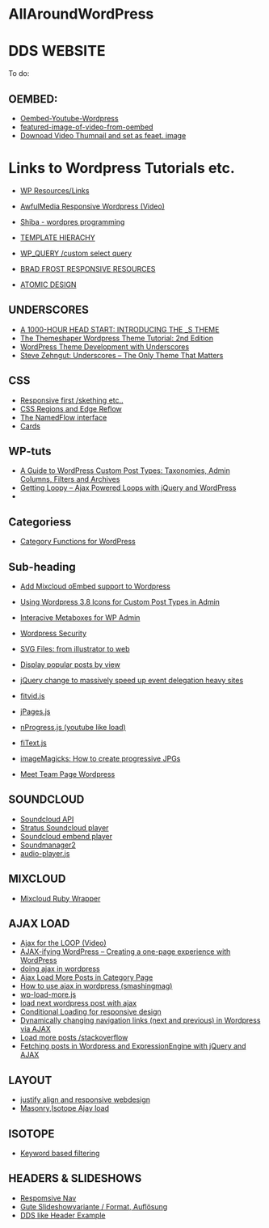 AllAroundWordPress
==================

DDS WEBSITE
===========

To do:

OEMBED:
------
* [Oembed-Youtube-Wordpress](http://7degrees.co.uk/blog/using-youtube-oembed-to-get-meta-data/)
* [featured-image-of-video-from-oembed](http://wordpress.stackexchange.com/questions/70752/featured-image-of-video-from-oembed)
* [Downoad Video Thumnail and set as feaet. image](http://wpforce.com/download-video-thumbnail-set-featured-image/)


Links to Wordpress Tutorials etc.
================================

* [WP Resources/Links](http://iamgw.com/wordpress-resource-links/)
* [AwfulMedia Responsive Wordpress (Video)](http://www.youtube.com/playlist?list=PLivfKP2ufIK6MfeczAaxnzqtyLX0z76Eu)
* [Shiba - wordpres programming](http://shibashake.com/wordpress-theme/wordpress-programming)

* [TEMPLATE HIERACHY](http://wphierarchy.com/)
* [WP_QUERY /custom select query](http://codex.wordpress.org/Displaying_Posts_Using_a_Custom_Select_Query)
* [BRAD FROST RESPONSIVE RESOURCES](http://bradfrost.github.io/this-is-responsive/resources.html)
* [ATOMIC DESIGN](http://bradfrost.github.io/this-is-responsive/resources.html)

UNDERSCORES
------------

* [A 1000-HOUR HEAD START: INTRODUCING THE _S THEME](http://themeshaper.com/2012/02/13/introducing-the-underscores-theme/)
* [The Themeshaper Wordpress Theme Tutorial: 2nd Edition](http://themeshaper.com/2012/10/22/the-themeshaper-wordpress-theme-tutorial-2nd-edition/)
* [WordPress Theme Development with Underscores](http://iamgw.com/wordpress-themes/wordpress-theme-development-underscores/)
* [Steve Zehngut: Underscores – The Only Theme That Matters](http://wordpress.tv/2013/09/28/steve-zehngut-underscores-the-only-theme-that-matters/)

CSS
---

* [Responsive first /skething etc..](http://wp.smashingmagazine.com/2012/06/28/create-responsive-mobile-first-wordpress-theme/)
* [CSS Regions and Edge Reflow](http://elliotjaystocks.com/blog/css-regions-and-edge-reflow/)
* [The NamedFlow interface](http://dev.w3.org/csswg/css-regions/#the-namedflow-interface)
* [Cards](http://insideintercom.io/why-cards-are-the-future-of-the-web/)

WP-tuts
-------

* [A Guide to WordPress Custom Post Types: Taxonomies, Admin Columns, Filters and Archives](http://wp.tutsplus.com/tutorials/plugins/a-guide-to-wordpress-custom-post-types-taxonomies-admin-columns-filters-and-archives/)
* [Getting Loopy – Ajax Powered Loops with jQuery and WordPress](http://wp.tutsplus.com/tutorials/getting-loopy-ajax-powered-loops-with-jquery-and-wordpress/)
* 

Categoriess
-----------

* [Category Functions for WordPress](http://perishablepress.com/category-functions-wordpress/)

Sub-heading
-----------

* [Add Mixcloud oEmbed support to Wordpress](http://www.iwebcontrol.co.uk/2013/01/add-mixcloud-oembed-support-to-wordpress/)
* [Using Wordpress 3.8 Icons for Custom Post Types in Admin](http://mannieschumpert.com/blog/using-wordpress-3-8-icons-custom-post-types-admin-menu/)
* [Interacive Metaboxes for WP Admin](http://hasin.me/2013/10/26/improving-ux-in-the-wordpress-admin-panel-with-interactive-meta-boxes/)
* [Wordpress Security](http://hasin.me/2013/10/26/improving-ux-in-the-wordpress-admin-panel-with-interactive-meta-boxes/)
* [SVG Files: from illustrator to web](http://hasin.me/2013/10/26/improving-ux-in-the-wordpress-admin-panel-with-interactive-meta-boxes/)

* [Display popular posts by view](http://www.wpbeginner.com/wp-tutorials/how-to-track-popular-posts-by-views-in-wordpress-without-a-plugin/)

* [jQuery change to massively speed up event delegation heavy sites](https://github.com/josh/jquery-selector-set)

* [fitvid.js](https://github.com/davatron5000/FitVids.js)
* [jPages.js](http://luis-almeida.github.io/jPages/table.html)
* [nProgress.js (youtube like load)](http://ricostacruz.com/nprogress/)
* [fiText.js](http://fittextjs.com/)
* [imageMagicks: How to create progressive JPGs](https://coderwall.com/p/ryzmaa)



* [Meet Team Page Wordpress](http://css-tricks.com/creating-meet-team-page-wordpress/)


SOUNDCLOUD
----------

* [Soundcloud API](http://developers.soundcloud.com/docs/api/sdks#)
* [Stratus Soundcloud player](http://takingbytes.com/using-soundclouds-stratus-player-with-a-responsive-website/)
* [Soundcloud embend player](view-source:http://www.kelis-official.com/)
* [Soundmanager2](https://github.com/scottschiller/soundmanager2/)
* [audio-player.js](http://www.dummymag.com/ui/js/_audio-player.js)

MIXCLOUD
--------

* [Mixcloud Ruby Wrapper](https://github.com/actfong/mixcloud/)

AJAX LOAD
---------

* [Ajax for the LOOP (Video)](http://blip.tv/wptuts/getting-loopy-ajax-powered-loops-with-jquery-and-wordpress-5805465)
* [AJAX-ifying WordPress – Creating a one-page experience with WordPress](http://elikirk.com/2012/12/28/ajax-ifying-wordpress-creating-a-one-page-experience-with-wordpress/)
* [doing ajax in wordpress](http://micahwood.me/doing-ajax-in-wordpress/)
* [Ajax Load More Posts in Category Page](http://wordpress.stackexchange.com/questions/101184/ajax-load-more-posts-in-category-page)
* [How to use ajax in wordpress (smashingmag)](http://wp.smashingmagazine.com/2011/10/18/how-to-use-ajax-in-wordpress/)
* [wp-load-more.js](https://github.com/tokmak/wp-load-more-ajax)
* [load next wordpress post with ajax](http://www.problogdesign.com/wordpress/load-next-wordpress-posts-with-ajax/)
* [Conditional Loading for responsive design](http://24ways.org/2011/conditional-loading-for-responsive-designs/)
* [Dynamically changing navigation links (next and previous) in Wordpress via AJAX](http://stackoverflow.com/questions/15175020/dynamically-changing-navigation-links-next-and-previous-in-wordpress-via-ajax/15315024#15315024)
* [Load more posts /stackoverflow](http://stackoverflow.com/questions/14630356/wordpress-php-ajax-load-more-posts)
* [Fetching posts in Wordpress and ExpressionEngine with jQuery and AJAX](http://www.tyssendesign.com.au/articles/cms/fetching-posts-in-wordpress-expressionengine-with-jquery-ajax/)

LAYOUT
------

* [justify align and responsive webdesign](http://www.barrelny.com/blog/text-align-justify-and-rwd/)
* [Masonry,Isotope Ajay load](http://stackoverflow.com/questions/20425863/masonry-isotope-and-ajax-load)

ISOTOPE
-------

* [Keyword based filtering](http://forrst.com/posts/isotope_js_keyword_based_filtering-V6K)



HEADERS & SLIDESHOWS
--------------------

* [Respomsive Nav](http://responsive-nav.com/)
* [Gute Slideshowvariante / Format, Auflösung](http://demo2.designerthemes.com/adapt/)
* [DDS like Header Example](https://coderwall.com/p/ryzmaa)
